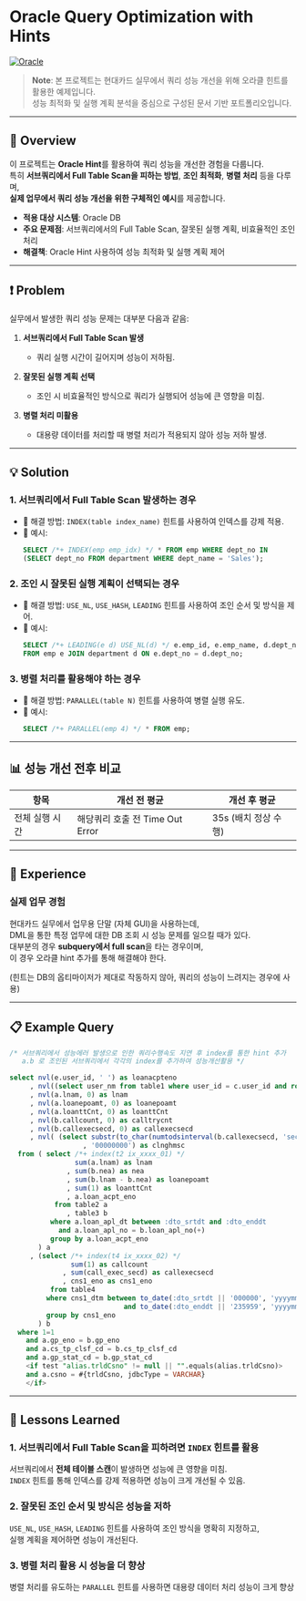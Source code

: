 # Oracle Query Optimization with Hints

[![Oracle](https://img.shields.io/badge/Oracle-%23FF5733.svg?style=for-the-badge&logo=oracle&logoColor=white)](https://www.oracle.com/)

> **Note**: 본 프로젝트는 현대카드 실무에서 쿼리 성능 개선을 위해 오라클 힌트를 활용한 예제입니다.  
> 성능 최적화 및 실행 계획 분석을 중심으로 구성된 문서 기반 포트폴리오입니다.

---

## 🧩 Overview

이 프로젝트는 **Oracle Hint**를 활용하여 쿼리 성능을 개선한 경험을 다룹니다.  
특히 **서브쿼리에서 Full Table Scan을 피하는 방법**, **조인 최적화**, **병렬 처리** 등을 다루며,  
**실제 업무에서 쿼리 성능 개선을 위한 구체적인 예시**를 제공합니다.

- **적용 대상 시스템**: Oracle DB
- **주요 문제점**: 서브쿼리에서의 Full Table Scan, 잘못된 실행 계획, 비효율적인 조인 처리
- **해결책**: Oracle Hint 사용하여 성능 최적화 및 실행 계획 제어

---

## ❗ Problem

실무에서 발생한 쿼리 성능 문제는 대부분 다음과 같음:

1. **서브쿼리에서 Full Table Scan 발생**
   - 쿼리 실행 시간이 길어지며 성능이 저하됨.
   
2. **잘못된 실행 계획 선택**
   - 조인 시 비효율적인 방식으로 쿼리가 실행되어 성능에 큰 영향을 미침.
   
3. **병렬 처리 미활용**
   - 대용량 데이터를 처리할 때 병렬 처리가 적용되지 않아 성능 저하 발생.

---

## 💡 Solution

### 1. 서브쿼리에서 Full Table Scan 발생하는 경우
- 🔹 해결 방법: `INDEX(table index_name)` 힌트를 사용하여 인덱스를 강제 적용.
- 🔹 예시:
     ```sql
     SELECT /*+ INDEX(emp emp_idx) */ * FROM emp WHERE dept_no IN 
     (SELECT dept_no FROM department WHERE dept_name = 'Sales');
     ```

### 2. 조인 시 잘못된 실행 계획이 선택되는 경우
- 🔹 해결 방법: `USE_NL`, `USE_HASH`, `LEADING` 힌트를 사용하여 조인 순서 및 방식을 제어.
- 🔹 예시:
     ```sql
     SELECT /*+ LEADING(e d) USE_NL(d) */ e.emp_id, e.emp_name, d.dept_name 
     FROM emp e JOIN department d ON e.dept_no = d.dept_no;
     ```

### 3. 병렬 처리를 활용해야 하는 경우
- 🔹 해결 방법: `PARALLEL(table N)` 힌트를 사용하여 병렬 실행 유도.
- 🔹 예시:
     ```sql
     SELECT /*+ PARALLEL(emp 4) */ * FROM emp;
     ```

---

## 📊 성능 개선 전후 비교

| 항목               | 개선 전 평균                | 개선 후 평균               |
|------------------|--------------------------|--------------------------|
| 전체 실행 시간       | 해당쿼리 호출 전 Time Out Error | 35s (배치 정상 수행)         |
---

## 📘 Experience

### 실제 업무 경험
현대카드 실무에서 업무용 단말 (자체 GUI)을 사용하는데,  
DML을 통한 특정 업무에 대한 DB 조회 시 성능 문제를 일으킬 때가 있다.  
대부분의 경우 **subquery에서 full scan**을 타는 경우이며,  
이 경우 오라클 hint 추가를 통해 해결해야 한다.

(힌트는 DB의 옵티마이저가 제대로 작동하지 않아, 쿼리의 성능이 느려지는 경우에 사용)

---

## 📋 Example Query

```sql
/* 서브쿼리에서 성능에러 발생으로 인한 쿼리수행속도 지연 후 index를 통한 hint 추가 
   a.b 로 조인된 서브쿼리에서 각각의 index를 추가하여 성능개선활용 */

select nvl(e.user_id, ' ') as loanacpteno
     , nvl((select user_nm from table1 where user_id = c.user_id and rownum = 1), ' ') as cstlnm
     , nvl(a.lnam, 0) as lnam
     , nvl(a.loanepoamt, 0) as loanepoamt
     , nvl(a.loanttCnt, 0) as loanttCnt
     , nvl(b.callcount, 0) as calltrycnt
     , nvl(b.callexecsecd, 0) as callexecsecd
     , nvl( (select substr(to_char(numtodsinterval(b.callexecsecd, 'second')), 12, 8) from dual)
                  , '00000000') as clnghmsc
  from ( select /*+ index(t2 ix_xxxx_01) */
                sum(a.lnam) as lnam 
              , sum(b.nea) as nea
              , sum(b.lnam - b.nea) as loanepoamt
              , sum(1) as loanttCnt
              , a.loan_acpt_eno
           from table2 a
              , table3 b
          where a.loan_apl_dt between :dto_srtdt and :dto_enddt
            and a.loan_apl_no = b.loan_apl_no(+)
          group by a.loan_acpt_eno
       ) a
     , (select /*+ index(t4 ix_xxxx_02) */
               sum(1) as callcount
             , sum(call_exec_secd) as callexecsecd
             , cns1_eno as cns1_eno
          from table4
         where cns1_dtm between to_date(:dto_srtdt || '000000', 'yyyymmddhh24miss') 
                            and to_date(:dto_enddt || '235959', 'yyyymmddhh24miss')
         group by cns1_eno
       ) b
  where 1=1
    and a.gp_eno = b.gp_eno
    and a.cs_tp_clsf_cd = b.cs_tp_clsf_cd
    and a.gp_stat_cd = b.gp_stat_cd
    <if test "alias.trldCsno" != null || "".equals(alias.trldCsno)>
    and a.csno = #{trldCsno, jdbcType = VARCHAR}
    </if>
```

---
## 📘 Lessons Learned

### 1. 서브쿼리에서 Full Table Scan을 피하려면 `INDEX` 힌트를 활용  
서브쿼리에서 **전체 테이블 스캔**이 발생하면 성능에 큰 영향을 미침.  
`INDEX` 힌트를 통해 인덱스를 강제 적용하면 성능이 크게 개선될 수 있음.  

### 2. 잘못된 조인 순서 및 방식은 성능을 저하  
`USE_NL`, `USE_HASH`, `LEADING` 힌트를 사용하여 조인 방식을 명확히 지정하고,  
실행 계획을 제어하면 성능이 개선된다.  

### 3. 병렬 처리 활용 시 성능을 더 향상  
병렬 처리를 유도하는 `PARALLEL` 힌트를 사용하면 대용량 데이터 처리 성능이 크게 향상  

